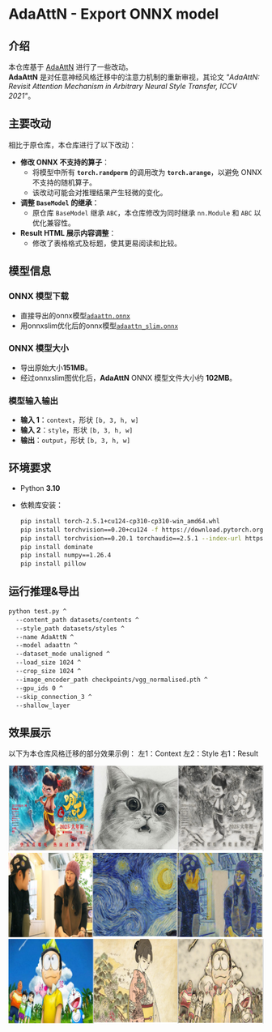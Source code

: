 # AdaAttN - Export ONNX model

## 介绍

本仓库基于 [AdaAttN](https://github.com/Huage001/AdaAttN/) 进行了一些改动。  
**AdaAttN** 是对任意神经风格迁移中的注意力机制的重新审视，其论文 *"AdaAttN: Revisit Attention Mechanism in Arbitrary Neural Style Transfer, ICCV 2021"*。

## 主要改动

相比于原仓库，本仓库进行了以下改动：
- **修改 ONNX 不支持的算子**：
  - 将模型中所有 **`torch.randperm`** 的调用改为 **`torch.arange`**，以避免 ONNX 不支持的随机算子。
  - 该改动可能会对推理结果产生轻微的变化。
- **调整 `BaseModel` 的继承**：
  - 原仓库 `BaseModel` 继承 `ABC`，本仓库修改为同时继承 `nn.Module` 和 `ABC` 以优化兼容性。
- **Result HTML 展示内容调整**：
  - 修改了表格格式及标题，使其更易阅读和比较。

## 模型信息

### ONNX 模型下载
- 直接导出的onnx模型[`adaattn.onnx`](https://github.com/whyb/AdaAttN-onnx/releases/download/v1.0/adaattn.onnx)
- 用onnxslim优化后的onnx模型[`adaattn_slim.onnx`](https://github.com/whyb/AdaAttN-onnx/releases/download/v1.0/adaattn_slim.onnx)

### ONNX 模型大小
- 导出原始大小**151MB**。
- 经过onnxslim图优化后，**AdaAttN** ONNX 模型文件大小约 **102MB**。

### 模型输入输出
- **输入 1**：`context`，形状 `[b, 3, h, w]`
- **输入 2**：`style`，形状 `[b, 3, h, w]`
- **输出**：`output`，形状 `[b, 3, h, w]`

## 环境要求

- Python **3.10**
- 依赖库安装：
  
  ```bash
  pip install torch-2.5.1+cu124-cp310-cp310-win_amd64.whl
  pip install torchvision==0.20+cu124 -f https://download.pytorch.org/whl/torch_stable.html
  pip install torchvision==0.20.1 torchaudio==2.5.1 --index-url https://download.pytorch.org/whl/cu124
  pip install dominate
  pip install numpy==1.26.4
  pip install pillow
  ```

## 运行推理&导出
  ```bash
  python test.py ^
    --content_path datasets/contents ^
    --style_path datasets/styles ^
    --name AdaAttN ^
    --model adaattn ^
    --dataset_mode unaligned ^
    --load_size 1024 ^
    --crop_size 1024 ^
    --image_encoder_path checkpoints/vgg_normalised.pth ^
    --gpu_ids 0 ^
    --skip_connection_3 ^
    --shallow_layer
```

## 效果展示

以下为本仓库风格迁移的部分效果示例：
左1：Context
左2：Style
右1：Result

![Example1](picture/01.png)
![Example2](picture/02.png)
![Example3](picture/03.png)

